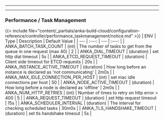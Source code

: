 
---
---
### Performance / Task Management
{{< include file="content/_partials/anka-build-cloud/configuration-reference/controller/performance_taskmanagement/notice.md" >}}
| ENV | Type | Description | Default Value |
| --- | :---: | --- | :---: |
| ANKA_BATCH_TASK_COUNT | (int) | The number of tasks to get from the queue in one request (max 40) | 2 |
| ANKA_DIAL_TIMEOUT | (duration) | set http dial timeout | 5s |
| ANKA_ETCD_REQUEST_TIMEOUT | (duration) | Client side timeout for ETCD requests | 20s |
| ANKA_INSTANCE_ACTIVE_TIMEOUT | (duration) | How long before an instance is declared as 'not communicating' | 2m0s |
| ANKA_MAX_IDLE_CONNECTION_PER_HOST | (int) | set mac idle connections per host | 50 |
| ANKA_NODE_ACTIVE_TIMEOUT | (duration) | How long before a node is declared as 'offline' | 2m0s |
| ANKA_NUM_HTTP_RETRIES | (int) | Number of times to retry on http error > 400 | 5 |
| ANKA_REQUEST_TIMEOUT | (duration) | set http request timeout | 15s |
| ANKA_SCHEDULER_INTERVAL | (duration) | The interval for checking scheduled tasks | 30m0s |
| ANKA_TLS_HANDSHAKE_TIMEOUT | (duration) | set tls handshake timeout | 5s |
